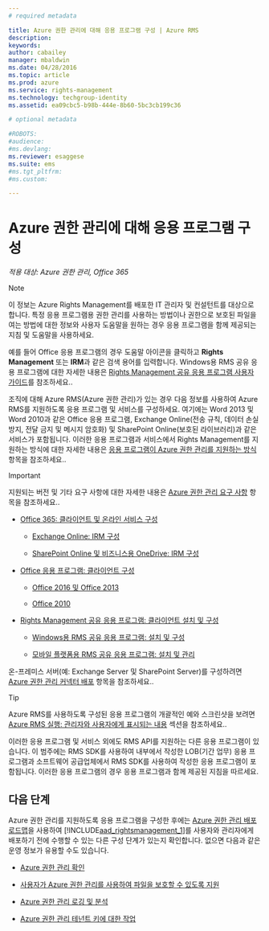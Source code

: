 ```yaml
---
# required metadata

title: Azure 권한 관리에 대해 응용 프로그램 구성 | Azure RMS
description:
keywords:
author: cabailey
manager: mbaldwin
ms.date: 04/28/2016
ms.topic: article
ms.prod: azure
ms.service: rights-management
ms.technology: techgroup-identity
ms.assetid: ea09cbc5-b98b-444e-8b60-5bc3cb199c36

# optional metadata

#ROBOTS:
#audience:
#ms.devlang:
ms.reviewer: esaggese
ms.suite: ems
#ms.tgt_pltfrm:
#ms.custom:

---
```


# Azure 권한 관리에 대해 응용 프로그램 구성

*적용 대상: Azure 권한 관리, Office 365*

> [!NOTE]
> 이 정보는 Azure Rights Management를 배포한 IT 관리자 및 컨설턴트를 대상으로 합니다. 특정 응용 프로그램용 권한 관리를 사용하는 방법이나 권한으로 보호된 파일을 여는 방법에 대한 정보와 사용자 도움말을 원하는 경우 응용 프로그램을 함께 제공되는 지침 및 도움말을 사용하세요.
>
> 예를 들어 Office 응용 프로그램의 경우 도움말 아이콘을 클릭하고 **Rights Management** 또는 **IRM**과 같은 검색 용어를 입력합니다. Windows용 RMS 공유 응용 프로그램에 대한 자세한 내용은 [Rights Management 공유 응용 프로그램 사용자 가이드](../rms-client/sharing-app-user-guide.md)를 참조하세요..

조직에 대해 Azure RMS(Azure 권한 관리)가 있는 경우 다음 정보를 사용하여 Azure RMS를 지원하도록 응용 프로그램 및 서비스를 구성하세요. 여기에는 Word 2013 및 Word 2010과 같은 Office 응용 프로그램, Exchange Online(전송 규칙, 데이터 손실 방지, 전달 금지 및 메시지 암호화) 및 SharePoint Online(보호된 라이브러리)과 같은 서비스가 포함됩니다. 이러한 응용 프로그램과 서비스에서 Rights Management를 지원하는 방식에 대한 자세한 내용은 [응용 프로그램이 Azure 권한 관리를 지원하는 방식](../understand-explore/applications-support.md) 항목을 참조하세요..

> [!IMPORTANT]
> 지원되는 버전 및 기타 요구 사항에 대한 자세한 내용은 [Azure 권한 관리 요구 사항](../get-started/requirements-azure-rms.md) 항목을 참조하세요..

-   [Office 365: 클라이언트 및 온라인 서비스 구성](configure-office365.md)

    -   [Exchange Online: IRM 구성](configure-office365.md#exchange-online-irm-configuration)

    -   [SharePoint Online 및 비즈니스용 OneDrive: IRM 구성](configure-office365.md#sharepoint-online-and-onedrive-for-business-irm-configuration)

- [Office 응용 프로그램: 클라이언트 구성](configure-office-apps.md)

    -   [Office 2016 및 Office 2013](configure-office-apps.md#office-2016-and-office-2013)

    -   [Office 2010](configure-office-apps.md#office-2010)

-   [Rights Management 공유 응용 프로그램: 클라이언트 설치 및 구성](configure-sharing-app.md)

    -   [Windows용 RMS 공유 응용 프로그램: 설치 및 구성](configure-sharing-app.md#the-rms-sharing-application-for-windows-installation-and-configuration)

    -   [모바일 플랫폼용 RMS 공유 응용 프로그램: 설치 및 관리](configure-sharing-app.md#the-rms-sharing-application-for-mobile-platforms-installation-and-management)


온-프레미스 서버(예: Exchange Server 및 SharePoint Server)를 구성하려면 [Azure 권한 관리 커넥터 배포](deploy-rms-connector.md) 항목을 참조하세요..

> [!TIP]
> Azure RMS를 사용하도록 구성된 응용 프로그램의 개괄적인 예와 스크린샷을 보려면 [Azure RMS 실행: 관리자와 사용자에게 표시되는 내용](../understand-explore/what-admins-users-see.md) 섹션을 참조하세요..


이러한 응용 프로그램 및 서비스 외에도 RMS API를 지원하는 다른 응용 프로그램이 있습니다. 이 범주에는 RMS SDK를 사용하여 내부에서 작성한 LOB(기간 업무) 응용 프로그램과 소프트웨어 공급업체에서 RMS SDK를 사용하여 작성한 응용 프로그램이 포함됩니다. 이러한 응용 프로그램의 경우 응용 프로그램과 함께 제공된 지침을 따르세요.

## 다음 단계
Azure 권한 관리를 지원하도록 응용 프로그램을 구성한 후에는 [Azure 권한 관리 배포 로드맵](../plan-design/deployment-roadmap.md)을 사용하여 [!INCLUDE[aad_rightsmanagement_1](../includes/aad_rightsmanagement_1_md.md)]를 사용자와 관리자에게 배포하기 전에 수행할 수 있는 다른 구성 단계가 있는지 확인합니다. 없으면 다음과 같은 운영 정보가 유용할 수도 있습니다.

- [Azure 권한 관리 확인](verify.md)

- [사용자가 Azure 권한 관리를 사용하여 파일을 보호할 수 있도록 지원](help-users.md)

- [Azure 권한 관리 로깅 및 분석](log-analyze-usage.md)

- [Azure 권한 관리 테넌트 키에 대한 작업](operations-tenant-key.md)




<!--HONumber=Apr16_HO4-->


